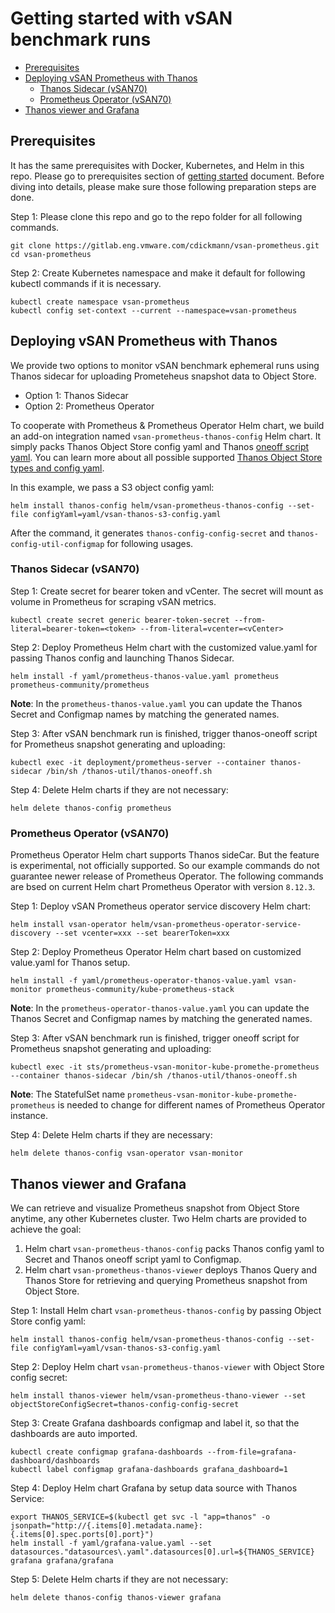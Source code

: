 # Getting started with vSAN benchmark runs

- [Prerequisites](#Prerequisites)
- [Deploying vSAN Prometheus with Thanos](#Deploying)
  * [Thanos Sidecar (vSAN70)](#thanos_sidecar)
  * [Prometheus Operator (vSAN70)](#operator)
- [Thanos viewer and Grafana](#viewer)

<a name="Prerequisites"></a>
## Prerequisites
It has the same prerequisites with Docker, Kubernetes, and Helm in this repo.
Please go to prerequisites section of [getting started](./getting-started.md) document.
Before diving into details, please make sure those following preparation steps are done.

Step 1: Please clone this repo and go to the repo folder for all following commands.
```
git clone https://gitlab.eng.vmware.com/cdickmann/vsan-prometheus.git
cd vsan-prometheus 
```

Step 2: Create Kubernetes namespace and make it default for following kubectl commands if it is necessary.
```
kubectl create namespace vsan-prometheus
kubectl config set-context --current --namespace=vsan-prometheus
```

<a name="Deploying"></a>
## Deploying vSAN Prometheus with Thanos 
We provide two options to monitor vSAN benchmark ephemeral runs using Thanos sidecar for uploading Prometeheus snapshot data to Object Store.  
* Option 1: Thanos Sidecar
* Option 2: Prometheus Operator

To cooperate with Prometheus & Prometheus Operator Helm chart, we build an add-on integration named `vsan-prometheus-thanos-config` Helm chart.
It simply packs Thanos Object Store config yaml and Thanos [oneoff script yaml](./benchmark-ephemeral.md).
You can learn more about all possible supported [Thanos Object Store types and config yaml](https://github.com/thanos-io/thanos/blob/master/docs/storage.md).

In this example, we pass a S3 object config yaml:
```
helm install thanos-config helm/vsan-prometheus-thanos-config --set-file configYaml=yaml/vsan-thanos-s3-config.yaml
```
After the command, it generates `thanos-config-config-secret` and `thanos-config-util-configmap` for following usages.

<a name="thanos_sidecar"></a>
### Thanos Sidecar (vSAN70)
Step 1: Create secret for bearer token and vCenter. The secret will mount as volume in Prometheus for scraping vSAN metrics.
```
kubectl create secret generic bearer-token-secret --from-literal=bearer-token=<token> --from-literal=vcenter=<vCenter>
```

Step 2: Deploy Prometheus Helm chart with the customized value.yaml for passing Thanos config and launching Thanos Sidecar. 
```
helm install -f yaml/prometheus-thanos-value.yaml prometheus prometheus-community/prometheus
```
**Note**: In the `prometheus-thanos-value.yaml` you can update the Thanos Secret and Configmap names by matching the generated names.  

Step 3: After vSAN benchmark run is finished, trigger thanos-oneoff script for Prometheus snapshot generating and uploading:
```
kubectl exec -it deployment/prometheus-server --container thanos-sidecar /bin/sh /thanos-util/thanos-oneoff.sh
```

Step 4: Delete Helm charts if they are not necessary:
```
helm delete thanos-config prometheus
```

<a name="operator"></a>
### Prometheus Operator (vSAN70)
Prometheus Operator Helm chart supports Thanos sideCar.
But the feature is experimental, not officially supported.
So our example commands do not guarantee newer release of Prometheus Operator.
The following commands are bsed on current Helm chart Prometheus Operator with version `8.12.3`.

Step 1: Deploy vSAN Prometheus operator service discovery Helm chart:
```
helm install vsan-operator helm/vsan-prometheus-operator-service-discovery --set vcenter=xxx --set bearerToken=xxx
```

Step 2: Deploy Prometheus Operator Helm chart based on customized value.yaml for Thanos setup.
```
helm install -f yaml/prometheus-operator-thanos-value.yaml vsan-monitor prometheus-community/kube-prometheus-stack
```
**Note**: In the `prometheus-operator-thanos-value.yaml` you can update the Thanos Secret and Configmap names by matching the generated names.  

Step 3: After vSAN benchmark run is finished, trigger oneoff script for Prometheus snapshot generating and uploading:
```
kubectl exec -it sts/prometheus-vsan-monitor-kube-promethe-prometheus --container thanos-sidecar /bin/sh /thanos-util/thanos-oneoff.sh
```
**Note**: The StatefulSet name `prometheus-vsan-monitor-kube-promethe-prometheus` is needed to change for different names of Prometheus Operator instance.

Step 4: Delete Helm charts if they are necessary:
```
helm delete thanos-config vsan-operator vsan-monitor
```

<a name="viewer"></a>
## Thanos viewer and Grafana
We can retrieve and visualize Prometheus snapshot from Object Store anytime, any other Kubernetes cluster.
Two Helm charts are provided to achieve the goal:
1) Helm chart `vsan-prometheus-thanos-config` packs Thanos config yaml to Secret and Thanos oneoff script yaml to Configmap.  
2) Helm chart `vsan-prometheus-thanos-viewer` deploys Thanos Query and Thanos Store for retrieving and querying Prometheus snapshot from Object Store.

Step 1: Install Helm chart `vsan-prometheus-thanos-config` by passing Object Store config yaml:
```
helm install thanos-config helm/vsan-prometheus-thanos-config --set-file configYaml=yaml/vsan-thanos-s3-config.yaml
```

Step 2: Deploy Helm chart `vsan-prometheus-thanos-viewer` with Object Store config secret:
```
helm install thanos-viewer helm/vsan-prometheus-thano-viewer --set objectStoreConfigSecret=thanos-config-config-secret
```

Step 3: Create Grafana dashboards configmap and label it, so that the dashboards are auto imported. 
```
kubectl create configmap grafana-dashboards --from-file=grafana-dashboard/dashboards
kubectl label configmap grafana-dashboards grafana_dashboard=1
```

Step 4: Deploy Helm chart Grafana by setup data source with Thanos Service:
```
export THANOS_SERVICE=$(kubectl get svc -l "app=thanos" -o jsonpath="http://{.items[0].metadata.name}:{.items[0].spec.ports[0].port}")
helm install -f yaml/grafana-value.yaml --set datasources."datasources\.yaml".datasources[0].url=${THANOS_SERVICE} grafana grafana/grafana
```
Step 5: Delete Helm charts if they are not necessary:
```
helm delete thanos-config thanos-viewer grafana
```
